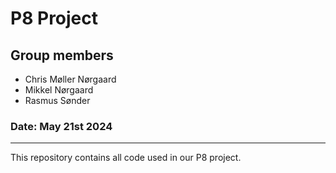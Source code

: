 # P8 Project

## Group members
- Chris Møller Nørgaard
- Mikkel Nørgaard
- Rasmus Sønder

### Date: May 21st 2024

****

This repository contains all code used in our P8 project.
